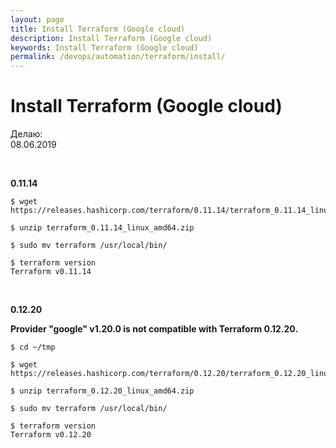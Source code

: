 ```yaml
---
layout: page
title: Install Terraform (Google cloud)
description: Install Terraform (Google cloud)
keywords: Install Terraform (Google cloud)
permalink: /devops/automation/terraform/install/
---
```


# Install Terraform (Google cloud)

Делаю:  
08.06.2019

<br/>

**0.11.14**

    $ wget https://releases.hashicorp.com/terraform/0.11.14/terraform_0.11.14_linux_amd64.zip

    $ unzip terraform_0.11.14_linux_amd64.zip

    $ sudo mv terraform /usr/local/bin/

    $ terraform version
    Terraform v0.11.14

<br/>

**0.12.20**

**Provider "google" v1.20.0 is not compatible with Terraform 0.12.20.**

    $ cd ~/tmp

    $ wget https://releases.hashicorp.com/terraform/0.12.20/terraform_0.12.20_linux_amd64.zip

    $ unzip terraform_0.12.20_linux_amd64.zip

    $ sudo mv terraform /usr/local/bin/

    $ terraform version
    Terraform v0.12.20
